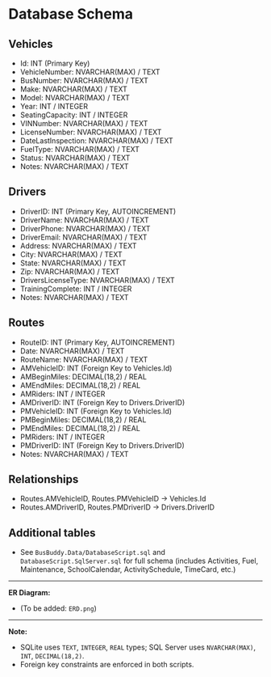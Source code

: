# Database Schema

## Vehicles
- Id: INT (Primary Key)
- VehicleNumber: NVARCHAR(MAX) / TEXT
- BusNumber: NVARCHAR(MAX) / TEXT
- Make: NVARCHAR(MAX) / TEXT
- Model: NVARCHAR(MAX) / TEXT
- Year: INT / INTEGER
- SeatingCapacity: INT / INTEGER
- VINNumber: NVARCHAR(MAX) / TEXT
- LicenseNumber: NVARCHAR(MAX) / TEXT
- DateLastInspection: NVARCHAR(MAX) / TEXT
- FuelType: NVARCHAR(MAX) / TEXT
- Status: NVARCHAR(MAX) / TEXT
- Notes: NVARCHAR(MAX) / TEXT

## Drivers
- DriverID: INT (Primary Key, AUTOINCREMENT)
- DriverName: NVARCHAR(MAX) / TEXT
- DriverPhone: NVARCHAR(MAX) / TEXT
- DriverEmail: NVARCHAR(MAX) / TEXT
- Address: NVARCHAR(MAX) / TEXT
- City: NVARCHAR(MAX) / TEXT
- State: NVARCHAR(MAX) / TEXT
- Zip: NVARCHAR(MAX) / TEXT
- DriversLicenseType: NVARCHAR(MAX) / TEXT
- TrainingComplete: INT / INTEGER
- Notes: NVARCHAR(MAX) / TEXT

## Routes
- RouteID: INT (Primary Key, AUTOINCREMENT)
- Date: NVARCHAR(MAX) / TEXT
- RouteName: NVARCHAR(MAX) / TEXT
- AMVehicleID: INT (Foreign Key to Vehicles.Id)
- AMBeginMiles: DECIMAL(18,2) / REAL
- AMEndMiles: DECIMAL(18,2) / REAL
- AMRiders: INT / INTEGER
- AMDriverID: INT (Foreign Key to Drivers.DriverID)
- PMVehicleID: INT (Foreign Key to Vehicles.Id)
- PMBeginMiles: DECIMAL(18,2) / REAL
- PMEndMiles: DECIMAL(18,2) / REAL
- PMRiders: INT / INTEGER
- PMDriverID: INT (Foreign Key to Drivers.DriverID)
- Notes: NVARCHAR(MAX) / TEXT

## Relationships
- Routes.AMVehicleID, Routes.PMVehicleID → Vehicles.Id
- Routes.AMDriverID, Routes.PMDriverID → Drivers.DriverID

## Additional tables
- See `BusBuddy.Data/DatabaseScript.sql` and `DatabaseScript.SqlServer.sql` for full schema (includes Activities, Fuel, Maintenance, SchoolCalendar, ActivitySchedule, TimeCard, etc.)

---

**ER Diagram:**
- (To be added: `ERD.png`)

---

**Note:**
- SQLite uses `TEXT`, `INTEGER`, `REAL` types; SQL Server uses `NVARCHAR(MAX)`, `INT`, `DECIMAL(18,2)`.
- Foreign key constraints are enforced in both scripts.
